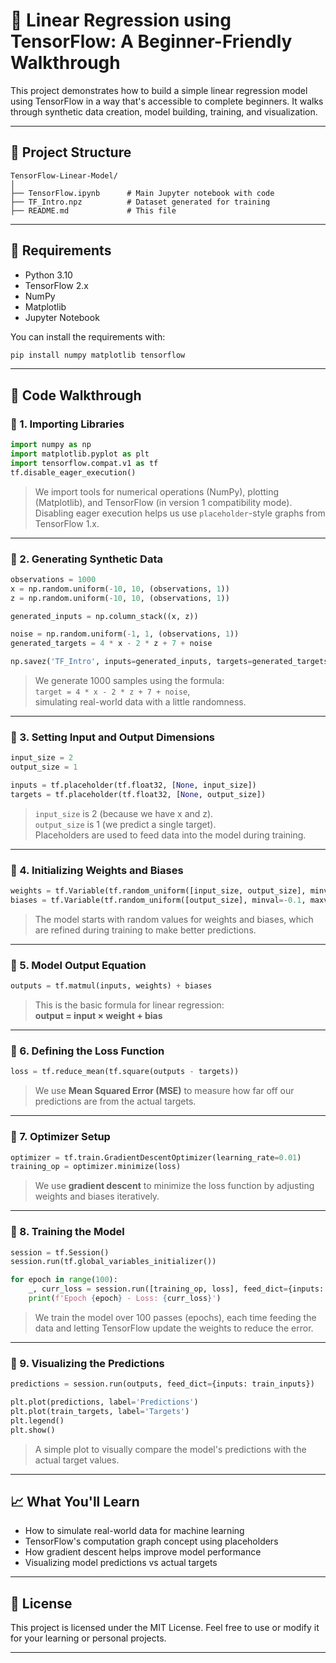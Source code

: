 # 🧠 Linear Regression using TensorFlow: A Beginner-Friendly Walkthrough

This project demonstrates how to build a simple linear regression model using TensorFlow in a way that's accessible to complete beginners. It walks through synthetic data creation, model building, training, and visualization.

---

## 📁 Project Structure

```
TensorFlow-Linear-Model/
│
├── TensorFlow.ipynb      # Main Jupyter notebook with code
├── TF_Intro.npz          # Dataset generated for training
├── README.md             # This file
```

---

## 🧰 Requirements

- Python 3.10
- TensorFlow 2.x
- NumPy
- Matplotlib
- Jupyter Notebook

You can install the requirements with:

```bash
pip install numpy matplotlib tensorflow
```

---

## 📖 Code Walkthrough

### 🔹 1. Importing Libraries

```python
import numpy as np
import matplotlib.pyplot as plt
import tensorflow.compat.v1 as tf
tf.disable_eager_execution()
```

> We import tools for numerical operations (NumPy), plotting (Matplotlib), and TensorFlow (in version 1 compatibility mode). Disabling eager execution helps us use `placeholder`-style graphs from TensorFlow 1.x.

---

### 🔹 2. Generating Synthetic Data

```python
observations = 1000
x = np.random.uniform(-10, 10, (observations, 1))
z = np.random.uniform(-10, 10, (observations, 1))

generated_inputs = np.column_stack((x, z))

noise = np.random.uniform(-1, 1, (observations, 1))
generated_targets = 4 * x - 2 * z + 7 + noise

np.savez('TF_Intro', inputs=generated_inputs, targets=generated_targets)
```

> We generate 1000 samples using the formula:  
> `target = 4 * x - 2 * z + 7 + noise`,  
> simulating real-world data with a little randomness.

---

### 🔹 3. Setting Input and Output Dimensions

```python
input_size = 2
output_size = 1

inputs = tf.placeholder(tf.float32, [None, input_size])
targets = tf.placeholder(tf.float32, [None, output_size])
```

> `input_size` is 2 (because we have x and z).  
> `output_size` is 1 (we predict a single target).  
> Placeholders are used to feed data into the model during training.

---

### 🔹 4. Initializing Weights and Biases

```python
weights = tf.Variable(tf.random_uniform([input_size, output_size], minval=-0.1, maxval=0.1))
biases = tf.Variable(tf.random_uniform([output_size], minval=-0.1, maxval=0.1))
```

> The model starts with random values for weights and biases, which are refined during training to make better predictions.

---

### 🔹 5. Model Output Equation

```python
outputs = tf.matmul(inputs, weights) + biases
```

> This is the basic formula for linear regression:  
> **output = input × weight + bias**

---

### 🔹 6. Defining the Loss Function

```python
loss = tf.reduce_mean(tf.square(outputs - targets))
```

> We use **Mean Squared Error (MSE)** to measure how far off our predictions are from the actual targets.

---

### 🔹 7. Optimizer Setup

```python
optimizer = tf.train.GradientDescentOptimizer(learning_rate=0.01)
training_op = optimizer.minimize(loss)
```

> We use **gradient descent** to minimize the loss function by adjusting weights and biases iteratively.

---

### 🔹 8. Training the Model

```python
session = tf.Session()
session.run(tf.global_variables_initializer())

for epoch in range(100):
    _, curr_loss = session.run([training_op, loss], feed_dict={inputs: train_inputs, targets: train_targets})
    print(f'Epoch {epoch} - Loss: {curr_loss}')
```

> We train the model over 100 passes (epochs), each time feeding the data and letting TensorFlow update the weights to reduce the error.

---

### 🔹 9. Visualizing the Predictions

```python
predictions = session.run(outputs, feed_dict={inputs: train_inputs})

plt.plot(predictions, label='Predictions')
plt.plot(train_targets, label='Targets')
plt.legend()
plt.show()
```

> A simple plot to visually compare the model's predictions with the actual target values.

---

## 📈 What You'll Learn

- How to simulate real-world data for machine learning
- TensorFlow's computation graph concept using placeholders
- How gradient descent helps improve model performance
- Visualizing model predictions vs actual targets

---

## 📃 License

This project is licensed under the MIT License. Feel free to use or modify it for your learning or personal projects.

---



